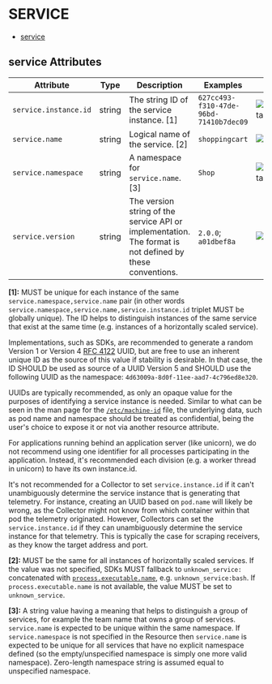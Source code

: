 <!--- Hugo front matter used to generate the website version of this page:
--->

# SERVICE

- [service](#service)

## service Attributes

| Attribute             | Type   | Description                                                                                              | Examples                               | Stability                                                        |
| --------------------- | ------ | -------------------------------------------------------------------------------------------------------- | -------------------------------------- | ---------------------------------------------------------------- |
| `service.instance.id` | string | The string ID of the service instance. [1]                                                               | `627cc493-f310-47de-96bd-71410b7dec09` | ![Experimental](https://img.shields.io/badge/-experimental-blue) |
| `service.name`        | string | Logical name of the service. [2]                                                                         | `shoppingcart`                         | ![Stable](https://img.shields.io/badge/-stable-lightgreen)       |
| `service.namespace`   | string | A namespace for `service.name`. [3]                                                                      | `Shop`                                 | ![Experimental](https://img.shields.io/badge/-experimental-blue) |
| `service.version`     | string | The version string of the service API or implementation. The format is not defined by these conventions. | `2.0.0`; `a01dbef8a`                   | ![Stable](https://img.shields.io/badge/-stable-lightgreen)       |

**[1]:** MUST be unique for each instance of the same `service.namespace,service.name` pair (in other words
`service.namespace,service.name,service.instance.id` triplet MUST be globally unique). The ID helps to
distinguish instances of the same service that exist at the same time (e.g. instances of a horizontally scaled
service).

Implementations, such as SDKs, are recommended to generate a random Version 1 or Version 4 [RFC
4122](https://www.ietf.org/rfc/rfc4122.txt) UUID, but are free to use an inherent unique ID as the source of
this value if stability is desirable. In that case, the ID SHOULD be used as source of a UUID Version 5 and
SHOULD use the following UUID as the namespace: `4d63009a-8d0f-11ee-aad7-4c796ed8e320`.

UUIDs are typically recommended, as only an opaque value for the purposes of identifying a service instance is
needed. Similar to what can be seen in the man page for the
[`/etc/machine-id`](https://www.freedesktop.org/software/systemd/man/machine-id.html) file, the underlying
data, such as pod name and namespace should be treated as confidential, being the user's choice to expose it
or not via another resource attribute.

For applications running behind an application server (like unicorn), we do not recommend using one identifier
for all processes participating in the application. Instead, it's recommended each division (e.g. a worker
thread in unicorn) to have its own instance.id.

It's not recommended for a Collector to set `service.instance.id` if it can't unambiguously determine the
service instance that is generating that telemetry. For instance, creating an UUID based on `pod.name` will
likely be wrong, as the Collector might not know from which container within that pod the telemetry originated.
However, Collectors can set the `service.instance.id` if they can unambiguously determine the service instance
for that telemetry. This is typically the case for scraping receivers, as they know the target address and
port.

**[2]:** MUST be the same for all instances of horizontally scaled services. If the value was not specified, SDKs MUST fallback to `unknown_service:` concatenated with [`process.executable.name`](process.md), e.g. `unknown_service:bash`. If `process.executable.name` is not available, the value MUST be set to `unknown_service`.

**[3]:** A string value having a meaning that helps to distinguish a group of services, for example the team name that owns a group of services. `service.name` is expected to be unique within the same namespace. If `service.namespace` is not specified in the Resource then `service.name` is expected to be unique for all services that have no explicit namespace defined (so the empty/unspecified namespace is simply one more valid namespace). Zero-length namespace string is assumed equal to unspecified namespace.
